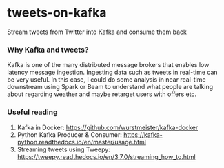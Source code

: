 # tweets-on-kafka
Stream tweets from Twitter into Kafka and consume them back

### Why Kafka and tweets?
Kafka is one of the many distributed message brokers that enables low latency message
ingestion. Ingesting data such as tweets in real-time can be very useful. In this case,
I could do some analysis in near real-time downstream using Spark or Beam to understand 
what people are talking about regarding weather and maybe retarget users with offers etc.


### Useful reading
1. Kafka in Docker: https://github.com/wurstmeister/kafka-docker 
1. Python Kafka Producer & Consumer: https://kafka-python.readthedocs.io/en/master/usage.html
1. Streaming tweets using Tweepy: https://tweepy.readthedocs.io/en/3.7.0/streaming_how_to.html

